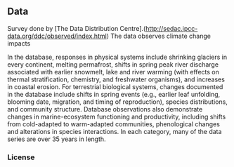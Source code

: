 
## Data

Survey done by [The Data Distribution Centre].(http://sedac.ipcc-data.org/ddc/observed/index.html) The data observes climate change impacts

In the database, responses in physical systems include shrinking glaciers in every continent, melting permafrost, shifts in spring peak river discharge associated with earlier snowmelt, lake and river warming (with effects on thermal stratification, chemistry, and freshwater organisms), and increases in coastal erosion. For terrestrial biological systems, changes documented in the database include shifts in spring events (e.g., earlier leaf unfolding, blooming date, migration, and timing of reproduction), species distributions, and community structure. Database observations also demonstrate changes in marine-ecosystem functioning and productivity, including shifts from cold-adapted to warm-adapted communities, phenological changes and alterations in species interactions. In each category, many of the data series are over 35 years in length.

### License

